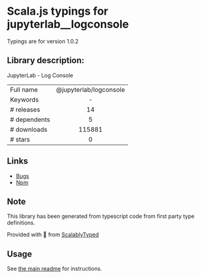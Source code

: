 
# Scala.js typings for jupyterlab__logconsole

Typings are for version 1.0.2

## Library description:
JupyterLab - Log Console

|                    |                 |
| ------------------ | :-------------: |
| Full name          | @jupyterlab/logconsole |
| Keywords           | - |
| # releases         | 14 |
| # dependents       | 5 |
| # downloads        | 115881 |
| # stars            | 0 |

## Links
- [Bugs](https://github.com/jupyterlab/jupyterlab/issues)
- [Npm](https://www.npmjs.com/package/%40jupyterlab%2Flogconsole)
    


## Note
This library has been generated from typescript code from first party type definitions.

Provided with :purple_heart: from [ScalablyTyped](https://github.com/oyvindberg/ScalablyTyped)

## Usage
See [the main readme](../../readme.md) for instructions.


